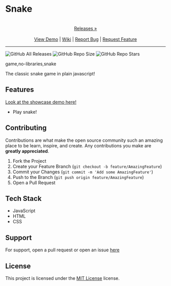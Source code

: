 
# Snake

<p align="center">
  <p align="center">
    <br />
    <a href="https://github.com/ScorchChamp/Snake/releases/">Releases &#187;</a>
    <br />
    <br />
    <a href="https://github.com/ScorchChamp/Snake">View Demo</a> |
    <a href="https://github.com/ScorchChamp/Snake/wiki">Wiki</a> |
    <a href="https://github.com/ScorchChamp/Snake/issues">Report Bug</a> |
    <a href="https://github.com/ScorchChamp/Snake/issues">Request Feature</a>
  </p>
</p>


-------------
![GitHub All Releases](https://img.shields.io/github/downloads/ScorchChamp/Snake/total?style=for-the-badge)
![GitHub Repo Size](https://img.shields.io/github/repo-size/ScorchChamp/Snake?style=for-the-badge)
![GitHub Repo Stars](https://img.shields.io/github/stars/ScorchChamp/Snake?style=for-the-badge)

game,no-libraries,snake

The classic snake game in plain javascript!

## Features

[Look at the showcase demo here!](https://ScorchChamp.github.io/Snake)

- Play snake!

## Contributing

Contributions are what make the open source community such an amazing place to be learn, inspire, and create. Any contributions you make are **greatly appreciated**.

1. Fork the Project
2. Create your Feature Branch (`git checkout -b feature/AmazingFeature`)
3. Commit your Changes (`git commit -m 'Add some AmazingFeature'`)
4. Push to the Branch (`git push origin feature/AmazingFeature`)
5. Open a Pull Request


## Tech Stack

 - JavaScript
 - HTML
 - CSS

## Support

For support, open a pull request or open an issue [here](https://github.com/ScorchChamp/Snake/issues/new)

## License

This project is licensed under the <a href="https://api.github.com/licenses/mit}">MIT License</a> license.
        